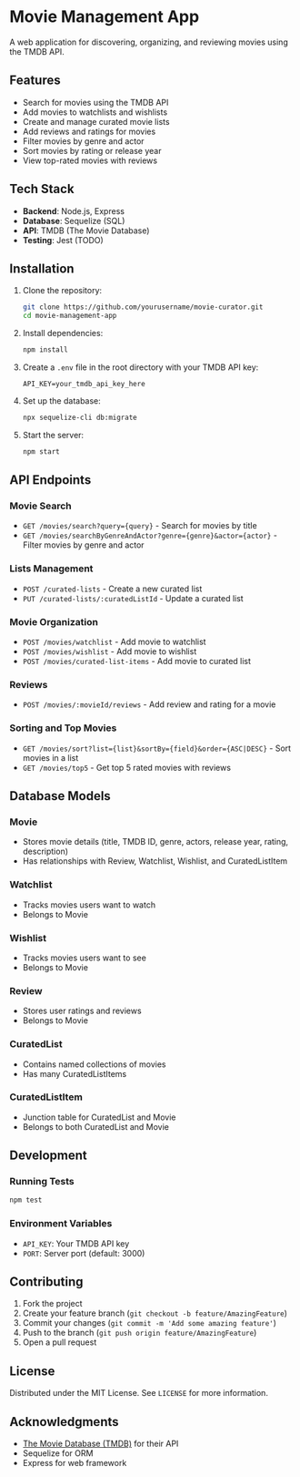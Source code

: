 # Movie Management App

A web application for discovering, organizing, and reviewing movies using the TMDB API.

## Features

- Search for movies using the TMDB API
- Add movies to watchlists and wishlists
- Create and manage curated movie lists
- Add reviews and ratings for movies
- Filter movies by genre and actor
- Sort movies by rating or release year
- View top-rated movies with reviews

## Tech Stack

- **Backend**: Node.js, Express
- **Database**: Sequelize (SQL)
- **API**: TMDB (The Movie Database)
- **Testing**: Jest (TODO)

## Installation

1. Clone the repository:
   ```bash
   git clone https://github.com/yourusername/movie-curator.git
   cd movie-management-app
   ```

2. Install dependencies:
   ```bash
   npm install
   ```

3. Create a `.env` file in the root directory with your TMDB API key:
   ```
   API_KEY=your_tmdb_api_key_here
   ```

4. Set up the database:
   ```bash
   npx sequelize-cli db:migrate
   ```

5. Start the server:
   ```bash
   npm start
   ```

## API Endpoints

### Movie Search
- `GET /movies/search?query={query}` - Search for movies by title
- `GET /movies/searchByGenreAndActor?genre={genre}&actor={actor}` - Filter movies by genre and actor

### Lists Management
- `POST /curated-lists` - Create a new curated list
- `PUT /curated-lists/:curatedListId` - Update a curated list

### Movie Organization
- `POST /movies/watchlist` - Add movie to watchlist
- `POST /movies/wishlist` - Add movie to wishlist
- `POST /movies/curated-list-items` - Add movie to curated list

### Reviews
- `POST /movies/:movieId/reviews` - Add review and rating for a movie

### Sorting and Top Movies
- `GET /movies/sort?list={list}&sortBy={field}&order={ASC|DESC}` - Sort movies in a list
- `GET /movies/top5` - Get top 5 rated movies with reviews

## Database Models

### Movie
- Stores movie details (title, TMDB ID, genre, actors, release year, rating, description)
- Has relationships with Review, Watchlist, Wishlist, and CuratedListItem

### Watchlist
- Tracks movies users want to watch
- Belongs to Movie

### Wishlist
- Tracks movies users want to see
- Belongs to Movie

### Review
- Stores user ratings and reviews
- Belongs to Movie

### CuratedList
- Contains named collections of movies
- Has many CuratedListItems

### CuratedListItem
- Junction table for CuratedList and Movie
- Belongs to both CuratedList and Movie

## Development

### Running Tests
```bash
npm test
```

### Environment Variables
- `API_KEY`: Your TMDB API key
- `PORT`: Server port (default: 3000)

## Contributing

1. Fork the project
2. Create your feature branch (`git checkout -b feature/AmazingFeature`)
3. Commit your changes (`git commit -m 'Add some amazing feature'`)
4. Push to the branch (`git push origin feature/AmazingFeature`)
5. Open a pull request

## License

Distributed under the MIT License. See `LICENSE` for more information.

## Acknowledgments
- [The Movie Database (TMDB)](https://www.themoviedb.org/) for their API
- Sequelize for ORM
- Express for web framework
